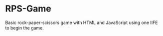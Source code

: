 # RPS-Game

Basic rock-paper-scissors game with HTML and JavaScript using one IIFE to begin the game.
